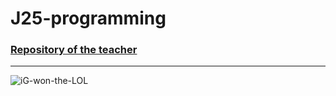 # J25-programming


### [Repository of the teacher](https://github.com/d-prieto/J25-Programming)

------------------------------------------------------------------------------------------------------------------------------

![iG-won-the-LOL](https://github.com/ahong2006/J25-PROGRAMMING/assets/124577520/d4eff9e6-cde3-4809-91f4-e57adc5ba9f3)
